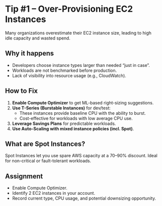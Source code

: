 # Tip #1 – Over-Provisioning EC2 Instances

Many organizations overestimate their EC2 instance size, leading to high idle capacity and wasted spend.

## Why it happens
- Developers choose instance types larger than needed “just in case”.
- Workloads are not benchmarked before production.
- Lack of visibility into resource usage (e.g., CloudWatch).

## How to Fix
1. **Enable Compute Optimizer** to get ML-based right-sizing suggestions.
2. **Use T-Series (Burstable Instances)** for dev/test:
   - These instances provide baseline CPU with the ability to burst.
   - Cost-effective for workloads with low average CPU use.
3. **Leverage Savings Plans** for predictable workloads.
4. **Use Auto-Scaling with mixed instance policies (incl. Spot)**.

## What are Spot Instances?
Spot Instances let you use spare AWS capacity at a 70–90% discount. Ideal for non-critical or fault-tolerant workloads.

## Assignment
- Enable Compute Optimizer.
- Identify 2 EC2 instances in your account.
- Record current type, CPU usage, and potential downsizing opportunity.
